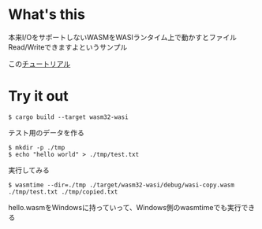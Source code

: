 # What's this
本来I/OをサポートしないWASMをWASIランタイム上で動かすとファイルRead/Writeできますよというサンプル

この[チュートリアル](https://github.com/bytecodealliance/wasmtime/blob/main/docs/WASI-tutorial.md#from-rust)

# Try it out

```shell
$ cargo build --target wasm32-wasi
```

テスト用のデータを作る
```shell
$ mkdir -p ./tmp
$ echo "hello world" > ./tmp/test.txt
```

実行してみる
```shell
$ wasmtime --dir=./tmp ./target/wasm32-wasi/debug/wasi-copy.wasm ./tmp/test.txt ./tmp/copied.txt
```

hello.wasmをWindowsに持っていって、Windows側のwasmtimeでも実行できる